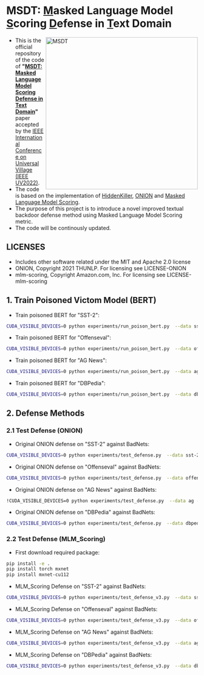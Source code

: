 # MSDT: <ins>M</ins>asked Language Model <ins>S</ins>coring <ins>D</ins>efense in <ins>T</ins>ext Domain 

<img align='right' width="400" alt="MSDT" src="https://user-images.githubusercontent.com/56494297/170948494-e4895d1d-02ad-4d04-9d39-ff241ae7d65d.png">

* This is the official repository of the code of **"<ins>MSDT: Masked Language Model Scoring Defense in Text Domain</ins>"** paper accepted by the [IEEE International Conference on Universal Village (IEEE UV2022)](https://universalvillage.org/).
* The code is based on the implementation of [HiddenKiller](https://github.com/thunlp/HiddenKiller), [ONION](https://github.com/thunlp/ONION) and [Masked Language Model Scoring](https://github.com/awslabs/mlm-scoring). 
* The purpose of this project is to introduce a novel improved textual backdoor defense method using Masked Language Model Scoring metric.
* The code will be continously updated.

## LICENSES
- Includes other software related under the MIT and Apache 2.0 license
- ONION, Copyright 2021 THUNLP. For licensing see LICENSE-ONION
- mlm-scoring, Copyright Amazon.com, Inc. For licensing see LICENSE-mlm-scoring

## 1. Train Poisoned Victom Model (BERT)

* Train poisoned BERT for "SST-2":

```bash
CUDA_VISIBLE_DEVICES=0 python experiments/run_poison_bert.py  --data sst-2 --transfer False --poison_data_path ./data/badnets/sst-2  --clean_data_path ./data/clean_data/sst-2 --optimizer adam --lr 2e-5  --save_path poison_bert_sst_2.pkl
```

* Train poisoned BERT for "Offenseval":

```bash
CUDA_VISIBLE_DEVICES=0 python experiments/run_poison_bert.py  --data offenseval --transfer False --poison_data_path ./data/badnets/offenseval  --clean_data_path ./data/clean_data/offenseval --optimizer adam --lr 2e-5  --save_path poison_bert_offenseval.pkl
```

* Train poisoned BERT for "AG News":

```bash
CUDA_VISIBLE_DEVICES=0 python experiments/run_poison_bert.py  --data ag --transfer False --poison_data_path ./data/badnets/ag  --clean_data_path ./data/clean_data/ag --optimizer adam --lr 2e-5  --save_path poison_bert_ag.pkl
```

* Train poisoned BERT for "DBPedia":

```bash
CUDA_VISIBLE_DEVICES=0 python experiments/run_poison_bert.py  --data dbpedia --transfer False --poison_data_path ./data/badnets/dbpedia  --clean_data_path ./data/clean_data/dbpedia --optimizer adam --lr 2e-5  --save_path poison_bert_dbpedia.pkl
```

## 2. Defense Methods
### 2.1 Test Defense (ONION)

* Original ONION defense on "SST-2" against BadNets:

```bash
CUDA_VISIBLE_DEVICES=0 python experiments/test_defense.py  --data sst-2 --model_path poison_bert_sst_2.pkl  --poison_data_path ./data/badnets/sst-2/test.tsv  --clean_data_path ./data/clean_data/sst-2/dev.tsv
```

* Original ONION defense on "Offenseval" against BadNets:

```bash
CUDA_VISIBLE_DEVICES=0 python experiments/test_defense.py  --data offenseval --model_path poison_bert_offenseval.pkl  --poison_data_path ./data/badnets/offenseval/test.tsv  --clean_data_path ./data/clean_data/offenseval/dev.tsv ONION_offensevel.log
```

* Original ONION defense on "AG News" against BadNets:

```bash
!CUDA_VISIBLE_DEVICES=0 python experiments/test_defense.py  --data ag --model_path poison_bert_ag.pkl  --poison_data_path ./data/badnets/ag/test.tsv  --clean_data_path ./data/clean_data/ag/dev.tsv --target_label 0 --record_file ONION_ag.log
```

* Original ONION defense on "DBPedia" against BadNets:

```bash
CUDA_VISIBLE_DEVICES=0 python experiments/test_defense.py  --data dbpedia --model_path poison_bert_dbpedia.pkl  --poison_data_path ./data/badnets/dbpedia/test.tsv  --clean_data_path ./data/clean_data/dbpedia/dev.tsv
```


### 2.2 Test Defense (MLM_Scoring)

* First download required package:

```bash
pip install -e .
pip install torch mxnet
pip install mxnet-cu112
```

* MLM_Scoring Defense on "SST-2" against BadNets:

```bash
CUDA_VISIBLE_DEVICES=0 python experiments/test_defense_v3.py  --data sst-2 --model_path poison_bert_sst_2.pkl  --poison_data_path ./data/badnets/sst-2/test.tsv  --clean_data_path ./data/clean_data/sst-2/dev.tsv --record_file MLM_sst2.log
```

* MLM_Scoring Defense on "Offenseval" against BadNets:

```bash
CUDA_VISIBLE_DEVICES=0 python experiments/test_defense_v3.py  --data offenseval --model_path poison_bert_offenseval.pkl  --poison_data_path ./data/badnets/offenseval/test.tsv  --clean_data_path ./data/clean_data/offenseval/dev.tsv --record_file MLM_offenseval.log
```

* MLM_Scoring Defense on "AG News" against BadNets:

```bash
CUDA_VISIBLE_DEVICES=0 python experiments/test_defense_v3.py  --data ag --model_path poison_bert_ag.pkl  --poison_data_path ./data/badnets/ag/test.tsv  --clean_data_path ./data/clean_data/ag/dev.tsv --target_label 0 --record_file MLM_ag.log
```

* MLM_Scoring Defense on "DBPedia" against BadNets:

```bash
CUDA_VISIBLE_DEVICES=0 python experiments/test_defense_v3.py  --data dbpedia --model_path poison_bert_dbpedia.pkl  --poison_data_path ./data/badnets/dbpedia/test.tsv  --clean_data_path ./data/clean_data/dbpedia/dev.tsv --record_file MLM_dbpedia.log
```


